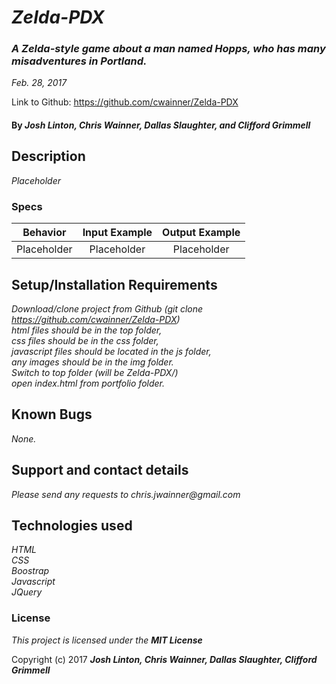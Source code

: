 # _Zelda-PDX_

### _A Zelda-style game about a man named Hopps, who has many misadventures in Portland._
_Feb. 28, 2017_

Link to Github: <https://github.com/cwainner/Zelda-PDX>

#### By _Josh Linton, Chris Wainner, Dallas Slaughter, and Clifford Grimmell_

## Description

_Placeholder_

### Specs

| Behavior | Input Example | Output Example |
|----------|:-------------:|:--------------:|
| Placeholder | Placeholder | Placeholder |

## Setup/Installation Requirements

_Download/clone project from Github (git clone https://github.com/cwainner/Zelda-PDX)_  
_html files should be in the top folder,_  
_css files should be in the css folder,_  
_javascript files should be located in the js folder,_  
_any images should be in the img folder._  
_Switch to top folder (will be Zelda-PDX/)_  
_open index.html from portfolio folder._

## Known Bugs

_None._

## Support and contact details

_Please send any requests to chris.jwainner@gmail.com_

## Technologies used

_HTML_  
_CSS_  
_Boostrap_  
_Javascript_  
_JQuery_  

### License

*This project is licensed under the*  **_MIT License_**

Copyright (c) 2017 **_Josh Linton, Chris Wainner, Dallas Slaughter, Clifford Grimmell_**